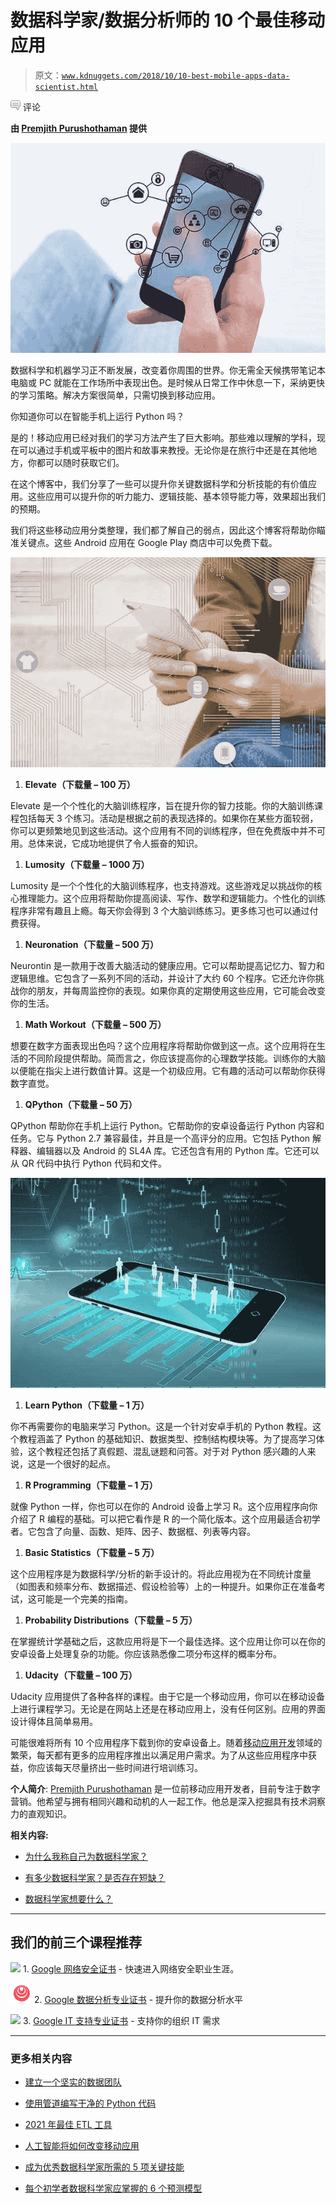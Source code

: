 # 数据科学家/数据分析师的 10 个最佳移动应用

> 原文：[`www.kdnuggets.com/2018/10/10-best-mobile-apps-data-scientist.html`](https://www.kdnuggets.com/2018/10/10-best-mobile-apps-data-scientist.html)

![c](img/3d9c022da2d331bb56691a9617b91b90.png) 评论

**由 [Premjith Purushothaman](https://www.linkedin.com/in/premjithbpk) 提供**

![10 个实用的移动应用图 1](img/508ed745d4663485ec304297d8598c0c.png)

数据科学和机器学习正不断发展，改变着你周围的世界。你无需全天候携带笔记本电脑或 PC 就能在工作场所中表现出色。是时候从日常工作中休息一下，采纳更快的学习策略。解决方案很简单，只需切换到移动应用。

你知道你可以在智能手机上运行 Python 吗？

是的！移动应用已经对我们的学习方法产生了巨大影响。那些难以理解的学科，现在可以通过手机或平板中的图片和故事来教授。无论你是在旅行中还是在其他地方，你都可以随时获取它们。

在这个博客中，我们分享了一些可以提升你关键数据科学和分析技能的有价值应用。这些应用可以提升你的听力能力、逻辑技能、基本领导能力等，效果超出我们的预期。

我们将这些移动应用分类整理，我们都了解自己的弱点，因此这个博客将帮助你瞄准关键点。这些 Android 应用在 Google Play 商店中可以免费下载。

![10 个实用的移动应用图 2](img/df54012179d75c3893dfafc35cae5269.png)

1.  **Elevate（下载量 – 100 万）**

Elevate 是一个个性化的大脑训练程序，旨在提升你的智力技能。你的大脑训练课程包括每天 3 个练习。活动是根据之前的表现选择的。如果你在某些方面较弱，你可以更频繁地见到这些活动。这个应用有不同的训练程序，但在免费版中并不可用。总体来说，它成功地提供了令人振奋的知识。

1.  **Lumosity（下载量 – 1000 万）**

Lumosity 是一个个性化的大脑训练程序，也支持游戏。这些游戏足以挑战你的核心推理能力。这个应用将帮助你提高阅读、写作、数学和逻辑能力。个性化的训练程序非常有趣且上瘾。每天你会得到 3 个大脑训练练习。更多练习也可以通过付费获得。

1.  **Neuronation（下载量 – 500 万）**

Neurontin 是一款用于改善大脑活动的健康应用。它可以帮助提高记忆力、智力和逻辑思维。它包含了一系列不同的活动，并设计了大约 60 个程序。它还允许你挑战你的朋友，并每周监控你的表现。如果你真的定期使用这些应用，它可能会改变你的生活。

1.  **Math Workout（下载量 – 500 万）**

想要在数字方面表现出色吗？这个应用程序将帮助你做到这一点。这个应用将在生活的不同阶段提供帮助。简而言之，你应该提高你的心理数学技能。训练你的大脑以便能在指尖上进行数值计算。这是一个初级应用。它有趣的活动可以帮助你获得数字直觉。

1.  **QPython（下载量 – 50 万）**

QPython 帮助你在手机上运行 Python。它帮助你的安卓设备运行 Python 内容和任务。它与 Python 2.7 兼容最佳，并且是一个高评分的应用。它包括 Python 解释器、编辑器以及 Android 的 SL4A 库。它还包含有用的 Python 库。它还可以从 QR 代码中执行 Python 代码和文件。

![10 个实用的移动应用图 3](img/9819aa21b5b0952cf62d8afc6d3fe2c3.png)

1.  **Learn Python（下载量 – 1 万）**

你不再需要你的电脑来学习 Python。这是一个针对安卓手机的 Python 教程。这个教程涵盖了 Python 的基础知识、数据类型、控制结构模块等。为了提高学习体验，这个教程还包括了真假题、混乱谜题和问答。对于对 Python 感兴趣的人来说，这是一个很好的起点。

1.  **R Programming（下载量 – 1 万）**

就像 Python 一样，你也可以在你的 Android 设备上学习 R。这个应用程序向你介绍了 R 编程的基础。可以把它看作是 R 的一个简化版本。这个应用最适合初学者。它包含了向量、函数、矩阵、因子、数据框、列表等内容。

1.  **Basic Statistics（下载量 – 5 万）**

这个应用程序是为数据科学/分析的新手设计的。将此应用视为在不同统计度量（如图表和频率分布、数据描述、假设检验等）上的一种提升。如果你正在准备考试，这可能是一个完美的指南。

1.  **Probability Distributions（下载量 – 5 万）**

在掌握统计学基础之后，这款应用将是下一个最佳选择。这个应用让你可以在你的安卓设备上处理复杂的功能。你应该熟悉像二项分布这样的概率分布。

1.  **Udacity（下载量 – 100 万）**

Udacity 应用提供了各种各样的课程。由于它是一个移动应用，你可以在移动设备上进行课程学习。无论是在网站上还是在移动应用上，没有任何区别。应用的界面设计得体且简单易用。

可能很难将所有 10 个应用程序下载到你的安卓设备上。随着[移动应用开发](https://mindster.in/mobile-app-development-services)领域的繁荣，每天都有更多的应用程序推出以满足用户需求。为了从这些应用程序中获益，你应该每天尽量挤出一些时间进行培训练习。

**个人简介**: [Premjith Purushothaman](https://www.linkedin.com/in/premjithbpk) 是一位前移动应用开发者，目前专注于数字营销。他希望与拥有相同兴趣和动机的人一起工作。他总是深入挖掘具有技术洞察力的直观知识。

**相关内容:**

+   [为什么我称自己为数据科学家？](https://www.kdnuggets.com/2018/10/why-call-myself-data-scientist.html)

+   [有多少数据科学家？是否存在短缺？](https://www.kdnuggets.com/2018/09/how-many-data-scientists-are-there.html)

+   [数据科学家想要什么？](https://www.kdnuggets.com/2018/08/what-data-scientists-want.html)

* * *

## 我们的前三个课程推荐

![](img/0244c01ba9267c002ef39d4907e0b8fb.png) 1\. [Google 网络安全证书](https://www.kdnuggets.com/google-cybersecurity) - 快速进入网络安全职业生涯。

![](img/e225c49c3c91745821c8c0368bf04711.png) 2\. [Google 数据分析专业证书](https://www.kdnuggets.com/google-data-analytics) - 提升你的数据分析水平

![](img/0244c01ba9267c002ef39d4907e0b8fb.png) 3\. [Google IT 支持专业证书](https://www.kdnuggets.com/google-itsupport) - 支持你的组织 IT 需求

* * *

### 更多相关内容

+   [建立一个坚实的数据团队](https://www.kdnuggets.com/2021/12/build-solid-data-team.html)

+   [使用管道编写干净的 Python 代码](https://www.kdnuggets.com/2021/12/write-clean-python-code-pipes.html)

+   [2021 年最佳 ETL 工具](https://www.kdnuggets.com/2021/12/mozart-best-etl-tools-2021.html)

+   [人工智能将如何改变移动应用](https://www.kdnuggets.com/2022/12/artificial-intelligence-change-mobile-apps.html)

+   [成为优秀数据科学家所需的 5 项关键技能](https://www.kdnuggets.com/2021/12/5-key-skills-needed-become-great-data-scientist.html)

+   [每个初学者数据科学家应掌握的 6 个预测模型](https://www.kdnuggets.com/2021/12/6-predictive-models-every-beginner-data-scientist-master.html)
